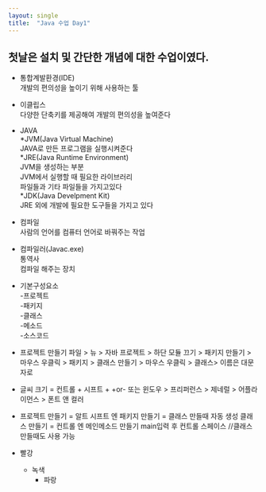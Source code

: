 ```yaml
---
layout: single
title:  "Java 수업 Day1"
---
```

## 첫날은 설치 및 간단한 개념에 대한 수업이였다.

* 통합계발환경(IDE)  <br/>개발의 편의성을 높이기 위해 사용하는 툴

* 이클립스<br/>
   	다양한 단축키를 제공해여 개발의 편의성을 높여준다


* JAVA<br/>
    *JVM(Java Virtual Machine)<br/>
   		JAVA로 만든 프로그램을 실행시켜준다<br/>
   	*JRE(Java Runtime Environment)<br/>
	   	JVM을 생성하는 부분<br/>
   		JVM에서 실행할 때 필요한 라이브러리<br/>
   		파일들과 기타 파일들을 가지고있다<br/>
   	*JDK(Java Develpment Kit)<br/>
   		JRE 외에 개발에 필요한 도구들을 가지고 있다

* 컴파일<br/>
   	사람의 언어를 컴퓨터 언어로 바꿔주는 작업

* 컴파일러(Javac.exe)<br/>
   	통역사<br/>
   	컴파일 해주는 장치

* 기본구성요소<br/>
   -프로젝트<br/>
   	-패키지<br/>
	   	-클래스<br/>
	   		-메소드<br/>
		   		-소스코드

* 프로젝트 만들기 파일 > 뉴 > 자바 프로젝트 > 하단 모듈 끄기 > 
패키지 만들기 > 마우스 우클릭 > 패키지 > 클래스 만들기 > 마우스 우클릭 > 클래스> 이름은 대문자로

* 글씨 크기 = 컨트롤 + 시프트 + +or-
또는 윈도우 > 프리퍼런스 > 제네럴 > 어플라이먼스 > 폰트 앤 컬러

* 프로젝트 만들기 = 알트 시프트 엔
   패키지 만들기 = 클래스 만들때 자동 생성
   클래스 만들기 = 컨트롤 엔
   메인메소드 만들기 main입력 후 컨트롤 스페이스 //클래스 만들때도 사용 가능


* 빨강
  * 녹색
    * 파랑
